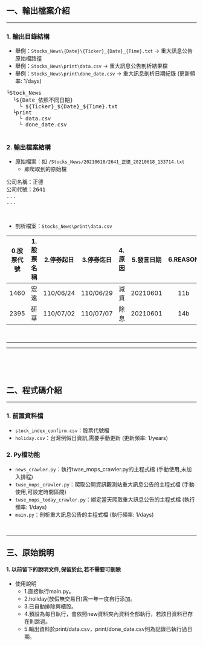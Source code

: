 ## 一、輸出檔案介紹
<hr>

###  1. 輸出目錄結構
- 舉例：`Stocks_News\{Date}\{Ticker}_{Date}_{Time}.txt` -> 重大訊息公告原始檔路徑
- 舉例：`Stocks_News\print\data.csv` -> 重大訊息公告剖析結果檔
- 舉例：`Stocks_News\print\done_date.csv` -> 重大訊息剖析日期紀錄 (更新頻率: 1/days)

<pre>
└Stock_News
  └${Date_依照不同日期}
    └ ${Ticker}_${Date}_${Time}.txt
  └print
    └ data.csv
    └ done_date.csv  

</pre>

### 2. 輸出檔案結構

- 原始檔案：如 `/Stocks_News/20210618/2641_正德_20210618_133714.txt`
  - 即爬取到的原始檔
<pre>
公司名稱：正德
公司代號：2641
...
...
</pre>

<br>

- 剖析檔案：`Stocks_News\print\data.csv` 

|0.股票代號|1.股票名稱|   2.停券起日   |   3.停券迄日   | 4.原因 |   5.發言日期   | 6.REASON |
|:--------:|:--------:|:--------------:|:--------------:|:-------|:--------------:|:--------:|
| 1460 |宏遠|110/06/24|110/06/29|減資|20210601|11b|
| 2395 |研華|110/07/02|110/07/07|除息|20210601|14b|

<br>
<hr>
<hr>
<br>
<br>
<br>

## 二、程式碼介紹
<hr>

### 1. 前置資料檔
- `stock_index_confirm.csv`：股票代號檔
- `holiday.csv`：台灣例假日資訊,需要手動更新 (更新頻率: 1/years)

### 2. Py檔功能
- `news_crawler.py`：執行twse_mops_crawler.py的主程式檔 (手動使用,未加入排程)
- `twse_mops_crawler.py`：爬取公開資訊觀測站重大訊息公告的主程式檔 (手動使用,可設定時間區間)
- `twse_mops_today_crawler.py`：綁定當天爬取重大訊息公告的主程式檔 (執行頻率: 1/days)
- `main.py`：剖析重大訊息公告的主程式檔 (執行頻率: 1/days)

<br>
<hr>

## 三、原始說明

#### 1. 以前留下的說明文件,保留於此,若不需要可刪除

- 使用說明
  - 1.直接執行main.py。
  - 2.holiday(放假無交易日)需一年一度自行添加。
  - 3.已自動排除興櫃股。
  - 4.預設為每日執行，會依照new資料夾內資料全部執行，若該日資料已存在則跳過。
  - 5.輸出資料於print/data.csv，print/done_date.csv則為記錄已執行過日期。